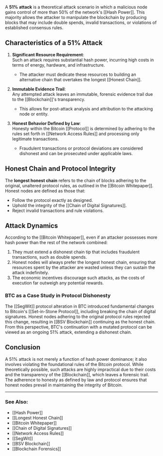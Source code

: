 A **51% attack** is a theoretical attack scenario in which a malicious node gains control of more than 50% of the network's [[Hash Power]]. This majority allows the attacker to manipulate the blockchain by producing blocks that may include double spends, invalid transactions, or violations of established consensus rules. 

## Characteristics of a 51% Attack

1. **Significant Resource Requirement**:  
   Such an attack requires substantial hash power, incurring high costs in terms of energy, hardware, and infrastructure.  
   - The attacker must dedicate these resources to building an alternative chain that overtakes the longest [[Honest Chain]].

2. **Immutable Evidence Trail**:  
   Any attempted attack leaves an immutable, forensic evidence trail due to the [[Blockchain]]'s transparency.  
   - This allows for post-attack analysis and attribution to the attacking node or entity.

3. **Honest Behavior Defined by Law**:  
   Honesty within the Bitcoin [[Protocol]] is determined by adhering to the rules set forth in [[Network Access Rules]] and processing only legitimate transactions.  
   - Fraudulent transactions or protocol deviations are considered dishonest and can be prosecuted under applicable laws.

## Honest Chain and Protocol Integrity

The **longest honest chain** refers to the chain of blocks adhering to the original, unaltered protocol rules, as outlined in the [[Bitcoin Whitepaper]]. Honest nodes are defined as those that:
- Follow the protocol exactly as designed.
- Uphold the integrity of the [[Chain of Digital Signatures]].
- Reject invalid transactions and rule violations.

## Attack Dynamics

According to the [[Bitcoin Whitepaper]], even if an attacker possesses more hash power than the rest of the network combined:
1. They must extend a dishonest chain tip that includes fraudulent transactions, such as double spends.
2. Honest nodes will always prefer the longest honest chain, ensuring that resources spent by the attacker are wasted unless they can sustain the attack indefinitely.
3. The economic incentives discourage such attacks, as the costs of execution far outweigh any potential rewards.

### BTC as a Case Study in Protocol Dishonesty
The [[SegWit]] protocol alteration in BTC introduced fundamental changes to Bitcoin's [[Set-in-Stone Protocol]], including breaking the chain of digital signatures. Honest nodes adhering to the original protocol rules rejected this change, resulting in [[BSV Blockchain]] continuing as the honest chain. From this perspective, BTC's continuation with a mutated protocol can be viewed as an ongoing 51% attack, extending a dishonest chain.

## Conclusion

A 51% attack is not merely a function of hash power dominance; it also involves violating the foundational rules of the Bitcoin protocol. While theoretically possible, such attacks are highly impractical due to their costs and the transparency of the [[Blockchain]], which leaves a forensic trail. The adherence to honesty as defined by law and protocol ensures that honest nodes prevail in maintaining the integrity of Bitcoin.

---

### See Also:
- [[Hash Power]]
- [[Longest Honest Chain]]
- [[Bitcoin Whitepaper]]
- [[Chain of Digital Signatures]]
- [[Network Access Rules]]
- [[SegWit]]
- [[BSV Blockchain]]
- [[Blockchain Forensics]]
